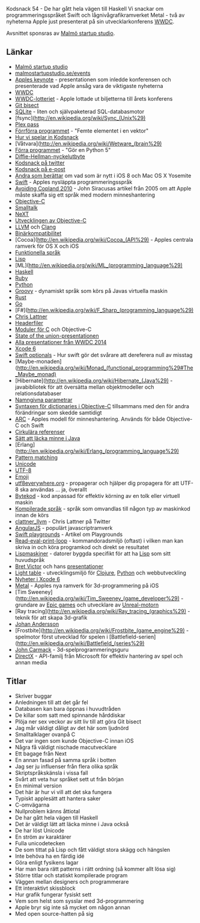Kodsnack 54 - De har gått hela vägen till Haskell
Vi snackar om programmeringsspråket Swift och lågnivågrafikramverket Metal - två av nyheterna Apple just presenterat på sin utvecklarkonferens [WWDC](https://developer.apple.com/wwdc/).

Avsnittet sponsras av [Malmö startup studio](http://malmostartupstudio.se/).

## Länkar ##
* [Malmö startup studio](http://malmostartupstudio.se/)
* [malmostartupstudio.se/events](http://www.malmostartupstudio.se/events/)
* [Apples keynote](http://www.apple.com/apple-events/june-2014/) - presentationen som inledde konferensen och presenterade vad Apple ansåg vara de viktigaste nyheterna
* [WWDC](http://developer.apple.com/wwdc/)
* [WWDC-lotteriet](http://www.macworld.com/article/2139282/apples-2014-wwdc-is-june-2-6-tickets-available-by-lottery.html) - Apple lottade ut biljetterna till årets konferens
* [Git bisect](http://git-scm.com/docs/git-bisect)
* [SQLite](http://www.sqlite.org) - liten och självpaketerad SQL-databasmotor
* [fsync](http://en.wikipedia.org/wiki/Sync_(Unix%29)
* [Plex pass](https://support.plex.tv/hc/en-us/articles/200288566-What-is-Plex-Pass)
* [Förrförra programmet](http://kodsnack.se/blog/2014/5/26/kodsnack-52-en-full-c-kompilator-som-sista-steget) - "Femte elementet i en vektor"
* [Hur vi spelar in Kodsnack](http://kodsnack.se/blog/2013/7/14/kodsnack-23-hur-vi-snackar-kod)
* [Våtvara](http://en.wikipedia.org/wiki/Wetware_(brain%29)
* [Förra programmet](http://kodsnack.se/blog/2014/5/31/kodsnack-53-gr-en-python-5) - "Gör en Python 5"
* [Diffie-Hellman-nyckelutbyte](http://en.wikipedia.org/wiki/Diffie-Hellman_key_exchange)
* [Kodsnack på twitter](https://twitter.com/KodSnack)
* [Kodsnack på e-post](mailto:info@kodsnack.se)
* [Andra som berättar](http://macworld.idg.se/2.1038/1.564662/alla-nyheterna-i-os-x-yosemite-och-ios-8) om vad som är nytt i iOS 8 och Mac OS X Yosemite
* [Swift](https://developer.apple.com/swift/) - Apples nysläppta programmeringsspråk
* [Avoiding Copland 2010](http://arstechnica.com/staff/2005/09/1372/) - John Siracusas artikel från 2005 om att Apple måste skaffa sig ett språk med modern minneshantering
* [Objective-C](http://en.wikipedia.org/wiki/Objective-C)
* [Smalltalk](http://en.wikipedia.org/wiki/Smalltalk)
* [NeXT](http://en.wikipedia.org/wiki/NeXT)
* [Utvecklingen av Objective-C](http://en.wikipedia.org/wiki/Objective-C#History)
* [LLVM](http://en.wikipedia.org/wiki/Llvm) och [Clang](http://en.wikipedia.org/wiki/Clang)
* [Binärkompatibilitet](http://en.wikipedia.org/wiki/Binary_compatible)
* [Cocoa](http://en.wikipedia.org/wiki/Cocoa_(API%29) - Apples centrala ramverk för OS X och iOS
* [Funktionella språk](http://en.wikipedia.org/wiki/Functional_programming_language)
* [Lisp](http://en.wikipedia.org/wiki/Lisp_programming_language)
* [ML](http://en.wikipedia.org/wiki/ML_(programming_language%29)
* [Haskell](http://www.haskell.org/haskellwiki/Haskell)
* [Ruby](https://www.ruby-lang.org)
* [Python](https://www.python.org)
* [Groovy](http://groovy.codehaus.org) - dynamiskt språk som körs på Javas virtuella maskin
* [Rust](http://www.rust-lang.org/)
* [Go](http://golang.org/)
* [F#](http://en.wikipedia.org/wiki/F_Sharp_(programming_language%29)
* [Chris Lattner](http://nondot.org/sabre/)
* [Headerfiler](http://en.wikipedia.org/wiki/Include_directive)
* [Moduler för C](http://clang.llvm.org/docs/Modules.html) och Objective-C
* [State of the union-presentationen](http://devstreaming.apple.com/videos/wwdc/2014/102xxw2o82y78a4/102/102_hd_platforms_state_of_the_union.mov?dl=1)
* [Alla presentationer från WWDC 2014](https://developer.apple.com/videos/wwdc/2014/)
* [Xcode 6](https://developer.apple.com/xcode/)
* [Swift optionals](https://medium.com/programming-stories/swift-optionals-a10dcfd8aab5) - Hur swift gör det svårare att dereferera null av misstag
* [Maybe-monaden](http://en.wikipedia.org/wiki/Monad_(functional_programming%29#The_Maybe_monad)
* [Hibernate](http://en.wikipedia.org/wiki/Hibernate_(Java%29) - javabibliotek för att översätta mellan objektmodeller och relationsdatabaser
* [Namngivna parametrar](http://en.wikipedia.org/wiki/Named_parameter)
* [Syntaxen för dictionaries i Objective-C](http://joris.kluivers.nl/blog/2012/03/13/new-objectivec-literal-syntax/) tillsammans med den för andra förändringar som skedde samtidigt
* [ARC](http://en.wikipedia.org/wiki/Automatic_Reference_Counting) - Apples modell för minneshantering. Används för både Objective-C och Swift
* [Cirkulära referenser](http://en.wikipedia.org/wiki/Circular_reference)
* [Sätt att läcka minne i Java](http://stackoverflow.com/questions/6470651/creating-a-memory-leak-with-java)
* [Erlang](http://en.wikipedia.org/wiki/Erlang_(programming_language%29)
* [Pattern matching](http://en.wikipedia.org/wiki/Pattern_matching)
* [Unicode](http://en.wikipedia.org/wiki/Unicode)
* [UTF-8](http://en.wikipedia.org/wiki/Utf-8)
* [Emoji](http://en.wikipedia.org/wiki/Emoji)
* [utf8everywhere.org](http://www.utf8everywhere.org) - propagerar och hjälper dig propagera för att UTF-8 ska användas … ja, överallt
* [Bytekod](http://en.wikipedia.org/wiki/Byte_code) - kod anpassad för effektiv körning av en tolk eller virtuell maskin
* [Kompilerade språk](http://en.wikipedia.org/wiki/Compiled_language) - språk som omvandlas till någon typ av maskinkod innan de körs
* [clattner_llvm](https://twitter.com/clattner_llvm) - Chris Lattner på Twitter
* [AngularJS](https://angularjs.org) - populärt javascriptramverk
* [Swift playgrounds](http://www.bytearray.org/?p=5265) - Artikel om Playgrounds
* [Read-eval-print-loop](http://en.wikipedia.org/wiki/Read-eval-print_loop) - kommandoradsmiljö (oftast) i vilken man kan skriva in och köra programkod och direkt se resultatet
* [Lispmaskiner](http://en.wikipedia.org/wiki/Lisp_machine) - datorer byggda specifikt för att ha [Lisp](http://en.wikipedia.org/wiki/Lisp_programming_language) som sitt huvudspråk
* [Bret Victor](http://worrydream.com) och hans [presentationer](http://worrydream.com/#!/InventingOnPrinciple)
* [Light table](http://www.lighttable.com) - utvecklingsmiljö för [Clojure](http://clojure.org), [Python](https://www.python.org) och webbutveckling
* [Nyheter i Xcode 6](https://developer.apple.com/xcode/)
* [Metal](https://developer.apple.com/library/prerelease/ios/documentation/Miscellaneous/Conceptual/MTLProgGuide/Introduction/Introduction.html) - Apples nya ramverk för 3d-programmering på iOS
* [Tim Sweeney](http://en.wikipedia.org/wiki/Tim_Sweeney_(game_developer%29) - grundare av [Epic games](http://en.wikipedia.org/wiki/Epic_Games) och utvecklare av [Unreal-motorn](http://en.wikipedia.org/wiki/Unreal_Engine)
* [Ray tracing](http://en.wikipedia.org/wiki/Ray_tracing_(graphics%29) - teknik för att skapa 3d-grafik
* [Johan Andersson](https://twitter.com/repi)
* [Frostbite](http://en.wikipedia.org/wiki/Frostbite_(game_engine%29) - spelmotor först utvecklad för spelen i [Battlefield-serien](http://en.wikipedia.org/wiki/Battlefield_(series%29)
* [John Carmack](http://en.wikipedia.org/wiki/John_carmack) - 3d-spelprogrammeringsguru
* [DirectX](http://en.wikipedia.org/wiki/Direct_X) - API-familj från Microsoft för effektiv hantering av spel och annan media

## Titlar ##
* Skriver buggar
* Anledningen till att det går fel
* Databasen kan bara öppnas i huvudtråden
* De killar som satt med spinnande hårddiskar
* Plöja ner sex veckor av sitt liv till att göra Git bisect
* Jag mår väldigt dåligt av det här som ljudnörd
* Smalltalklager ovanpå C
* Det var ingen som kunde Objective-C innan iOS
* Några få väldigt nischade macutvecklare
* Ett bagage från Next
* En annan fasad på samma språk i botten
* Jag ser ju influenser från flera olika språk
* Skriptspråkskänsla i vissa fall
* Svårt att veta hur språket sett ut från början
* En minimal version
* Det här är hur vi vill att det ska fungera
* Typiskt applesätt att hantera saker
* C-omvägarna
* Nullproblem känns åttiotal
* De har gått hela vägen till Haskell
* Det är väldigt lätt att läcka minne i Java också
* De har löst Unicode
* En ström av karaktärer
* Fulla unicodetecken
* De som tittat på Lisp och fått väldigt stora skägg och hängslen
* Inte behöva ha en färdig idé
* Göra enligt fysikens lagar
* Har man bara rätt patterns i rätt ordning (så kommer allt lösa sig)
* Större titlar och statiskt kompilerade program
* Väggen mellan designers och programmerare
* Ett interaktivt skissblock
* Hur grafik fungerar fysiskt sett
* Vem som helst som sysslar med 3d-programmering
* Apple bryr sig inte så mycket om någon annan
* Med open source-hatten på sig
